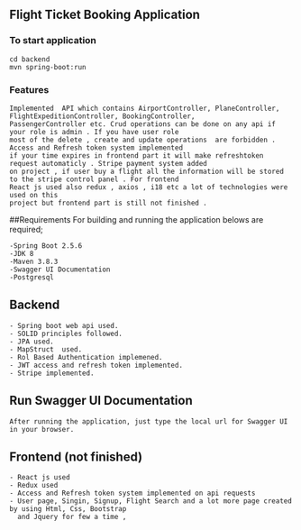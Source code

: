 ## Flight Ticket Booking Application

### To start application 

```
cd backend
mvn spring-boot:run
```

### Features
```
Implemented  API which contains AirportController, PlaneController, FlightExpeditionController, BookingController, 
PassengerController etc. Crud operations can be done on any api if your role is admin . If you have user role 
most of the delete , create and update operations  are forbidden . Access and Refresh token system implemented 
if your time expires in frontend part it will make refreshtoken request automaticly . Stripe payment system added 
on project , if user buy a flight all the information will be stored to the stripe control panel . For frontend 
React js used also redux , axios , i18 etc a lot of technologies were used on this 
project but frontend part is still not finished .
```
##Requirements
For building and running the application belows are required;

 
```
-Spring Boot 2.5.6
-JDK 8 
-Maven 3.8.3
-Swagger UI Documentation
-Postgresql
```

## Backend 
```
- Spring boot web api used.
- SOLID principles followed.
- JPA used.
- MapStruct  used.
- Rol Based Authentication implemened.
- JWT access and refresh token implemented.
- Stripe implemented.
```
## Run Swagger UI Documentation
```After running the application, just type the local url for Swagger UI in your browser.```

## Frontend (not finished)
```
- React js used
- Redux used 
- Access and Refresh token system implemented on api requests 
- User page, Singin, Signup, Flight Search and a lot more page created by using Html, Css, Bootstrap
  and Jquery for few a time ,
```
